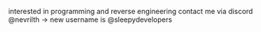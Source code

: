 interested in programming and reverse engineering
contact me via discord @nevrilth -> new username is @sleepydevelopers
<!---
i currently work with -> c++, luau, asm
--->
